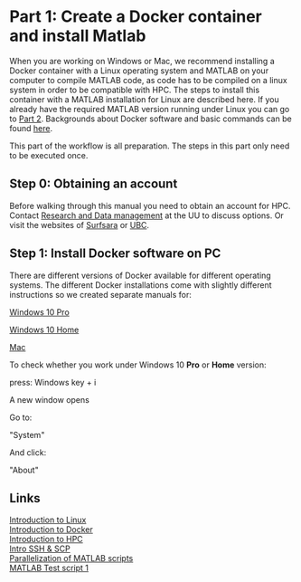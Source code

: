 
# Part 1: Create a Docker container and install Matlab

When you are working on Windows or Mac, we recommend installing a Docker container with a Linux operating system and MATLAB on your computer to compile MATLAB code, as code has to be compiled on a linux system in order to be compatible with HPC. The steps to install this container with a MATLAB installation for Linux are described here. If you already have the required MATLAB version running under Linux you can go to [Part 2](./Part-2-running-matlab.md). Backgrounds about Docker software and basic commands can be found [here](./Docker_intro.md).

This part of the workflow is all preparation. The steps in this part only need to be executed once.

## Step 0: Obtaining an account

Before walking through this manual you need to obtain an account for HPC. Contact [Research and Data management](https://www.uu.nl/en/research/research-data-management/contact-us) at the UU to discuss options. Or visit the websites of [Surfsara](https://userinfo.surfsara.nl/systems/lisa/account) or [UBC](https://wiki.bioinformatics.umcutrecht.nl/HPC).

## Step 1: Install Docker software on PC

There are different versions of Docker available for different operating systems. 
The different Docker installations come with slightly different instructions so we created separate manuals for:

[Windows 10 Pro](./Part-1-Windows10.md)

[Windows 10 Home](./Part-1-Windows10Home.md)

[Mac](./Part-1-Mac.md)

To check whether you work under Windows 10 **Pro** or **Home** version:

press: Windows key + i 

A new window opens

Go to: 

"System"

And click:

"About"


## Links

[Introduction to Linux](./Linux_intro.md)  
[Introduction to Docker](./Docker_intro.md)  
[Introduction to HPC](./HPC_intro.md)  
[Intro SSH & SCP](./ssh.md)  
[Parallelization of MATLAB scripts](./matlab.md)  
[MATLAB Test script 1](./Test_1.m)  


